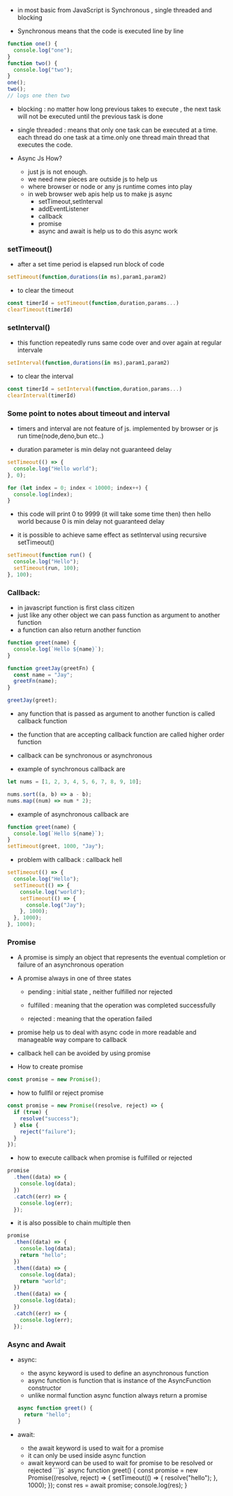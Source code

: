 - in most basic from JavaScript is Synchronous , single threaded and blocking

- Synchronous means that the code is executed line by line

```js
function one() {
  console.log("one");
}
function two() {
  console.log("two");
}
one();
two();
// logs one then two
```

- blocking : no matter how long previous takes to execute , the next task will not be executed until the previous task is done

- single threaded : means that only one task can be executed at a time. each thread do one task at a time.only one thread main thread that executes the code.

- Async Js How?
  - just js is not enough.
  - we need new pieces are outside js to help us
  - where browser or node or any js runtime comes into play
  - in web browser web apis help us to make js async
    - setTimeout,setInterval
    - addEventListener
    - callback
    - promise
    - async and await is help us to do this async work

### setTimeout()

- after a set time period is elapsed run block of code

```js
setTimeout(function,durations(in ms),param1,param2)
```

- to clear the timeout

```js
const timerId = setTimeout(function,duration,params...)
clearTimeout(timerId)
```

### setInterval()

- this function repeatedly runs same code over and over again at regular intervale

```js
setInterval(function,durations(in ms),param1,param2)
```

- to clear the interval

```js
const timerId = setInterval(function,duration,params...)
clearInterval(timerId)
```

### Some point to notes about timeout and interval

- timers and interval are not feature of js. implemented by browser or js run time(node,deno,bun etc..)

- duration parameter is min delay not guaranteed delay

```js
setTimeout(() => {
  console.log("Hello world");
}, 0);

for (let index = 0; index < 10000; index++) {
  console.log(index);
}
```

- this code will print 0 to 9999 (it will take some time then) then hello world because 0 is min delay not guaranteed delay

- it is possible to achieve same effect as setInterval using recursive setTimeout()

```js
setTimeout(function run() {
  console.log("Hello");
  setTimeout(run, 100);
}, 100);
```

### Callback:

- in javascript function is first class citizen
- just like any other object we can pass function as argument to another function
- a function can also return another function

```js
function greet(name) {
  console.log(`Hello ${name}`);
}

function greetJay(greetFn) {
  const name = "Jay";
  greetFn(name);
}

greetJay(greet);
```

- any function that is passed as argument to another function is called callback function

- the function that are accepting callback function are called higher order function

- callback can be synchronous or asynchronous

- example of synchronous callback are

```js
let nums = [1, 2, 3, 4, 5, 6, 7, 8, 9, 10];

nums.sort((a, b) => a - b);
nums.map((num) => num * 2);
```

- example of asynchronous callback are

```js
function greet(name) {
  console.log(`Hello ${name}`);
}
setTimeout(greet, 1000, "Jay");
```

- problem with callback : callback hell

```js
setTimeout(() => {
  console.log("Hello");
  setTimeout(() => {
    console.log("world");
    setTimeout(() => {
      console.log("Jay");
    }, 1000);
  }, 1000);
}, 1000);
```

### Promise

- A promise is simply an object that represents the eventual completion or failure of an asynchronous operation

- A promise always in one of three states

  - pending : initial state , neither fulfilled nor rejected

  - fulfilled : meaning that the operation was completed successfully

  - rejected : meaning that the operation failed

- promise help us to deal with async code in more readable and manageable way compare to callback

- callback hell can be avoided by using promise

- How to create promise

```js
const promise = new Promise();
```

- how to fullfil or reject promise

```js
const promise = new Promise((resolve, reject) => {
  if (true) {
    resolve("success");
  } else {
    reject("failure");
  }
});
```

- how to execute callback when promise is fulfilled or rejected

```js
promise
  .then((data) => {
    console.log(data);
  })
  .catch((err) => {
    console.log(err);
  });
```

- it is also possible to chain multiple then

```js
promise
  .then((data) => {
    console.log(data);
    return "hello";
  })
  .then((data) => {
    console.log(data);
    return "world";
  })
  .then((data) => {
    console.log(data);
  })
  .catch((err) => {
    console.log(err);
  });
```

### Async and Await

- async:

  - the async keyword is used to define an asynchronous function
  - async function is function that is instance of the AsyncFunction constructor
  - unlike normal function async function always return a promise

  ```js
  async function greet() {
    return "hello";
  }
  ```

- await:
  - the await keyword is used to wait for a promise
  - it can only be used inside async function
  - await keyword can be used to wait for promise to be resolved or rejected
  ```js`
  async function greet() {
    const promise = new Promise((resolve, reject) => {
      setTimeout(() => {
        resolve("hello");
      }, 1000);
    });
    const res = await promise;
    console.log(res);
  }
  ```
